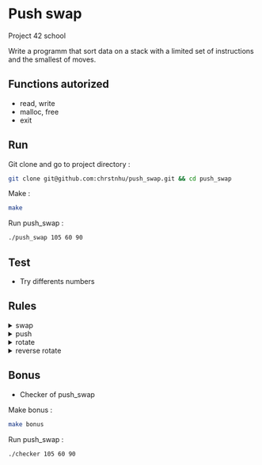 # Push swap

Project 42 school

Write a programm that sort data on a stack with a limited set of instructions and the smallest of moves.

## Functions autorized
* read, write
* malloc, free
* exit

## Run
Git clone and go to project directory :

```bash
git clone git@github.com:chrstnhu/push_swap.git && cd push_swap
```

Make :
```bash
make
```

Run push_swap :
```bash
./push_swap 105 60 90

```
## Test
* Try differents numbers 

## Rules

<details>
  <summary> swap </summary>

  * sa : first 2 elements at the top of stack a
  * sb : first 2 elements at the top of stack b
  * ss : sa and sb

</details>

<details>
  <summary> push </summary>

  * pa : Take the first element of top b and put it at top a
  * pb : Take the first element of top b and put it at top b

</details>


<details>
  <summary> rotate </summary>

  * ra : shift up all elements of stack a by 1
  * rb : shift up all elements of stack b by 1
  * rr : ra and rb

</details>

<details>
  <summary> reverse rotate </summary>

  * rra : shift down all elements of stack a by 1
  * rrb : shift down all elements of stack a by 1
  * rrr : rra and rrb

</details>

  ## Bonus
* Checker of push_swap

Make bonus :
```bash
make bonus
```

Run push_swap :
```bash
./checker 105 60 90
